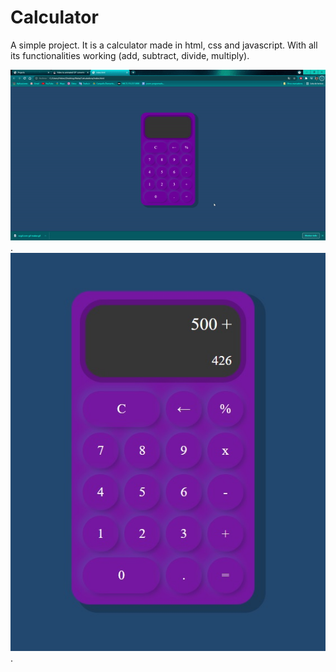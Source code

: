 # Calculator
A simple project. It is a calculator made in html, css and javascript. With all its functionalities working (add, subtract, divide, multiply).


![GIF](https://github.com/edwromero/Calculator/blob/main/calculadora.gif).
![imagen](https://github.com/edwromero/Calculator/blob/main/Imagen%20calculadora.jpg).
